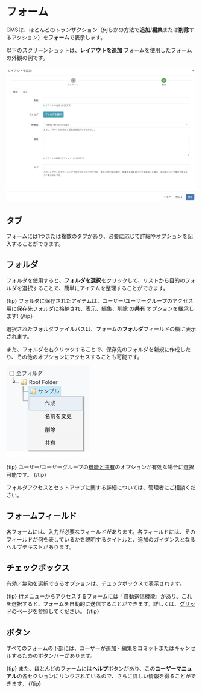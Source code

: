 <!--toc=tour-->

# フォーム

CMSは、ほとんどのトランザクション（何らかの方法で**追加**/**編集**または**削除**するアクション）を**フォーム**で表示します。

以下のスクリーンショットは、**レイアウトを追加** フォームを使用したフォームの外観の例です。

![レイアウトを追加フォーム](img/v3_forms_add_layout.png)

## タブ

フォームには1つまたは複数のタブがあり、必要に応じて詳細やオプションを記入することができます。

## フォルダ

フォルダを使用すると、**フォルダを選択**をクリックして、リストから目的のフォルダを選択することで、簡単にアイテムを整理することができます。

{tip}
フォルダに保存されたアイテムは、ユーザー/ユーザーグループのアクセス用に保存先フォルダに格納され、表示、編集、削除 の**共有** オプションを継承します!
{/tip}

選択されたフォルダファイルパスは、フォームの**フォルダ**フィールドの横に表示されます。

また、フォルダを右クリックすることで、保存先のフォルダを新規に作成したり、その他のオプションにアクセスすることも可能です。

![フォルダオプション](img/v3_tour_folder_options.png)

{tip}
ユーザー/ユーザーグループの[機能と共有](users_features_and_sharing.html)のオプションが有効な場合に選択可能です。
{/tip}

フォルダアクセスとセットアップに関する詳細については、管理者にご相談ください。

## フォームフィールド

各フォームには、入力が必要なフィールドがあります。各フィールドには、そのフィールドが何を表しているかを説明するタイトルと、追加のガイダンスとなるヘルプテキストがあります。

## チェックボックス

有効／無効を選択できるオプションは、チェックボックスで表示されます。

{tip}
行メニューからアクセスするフォームには「自動送信機能」があり、これを選択すると、フォームを自動的に送信することができます。詳しくは、[グリッド](tour_grids.html)のページを参照してください。
{/tip}

## ボタン

すべてのフォームの下部には、ユーザーが追加・編集をコミットまたはキャンセルするためのボタンバーがあります。

{tip}
また、ほとんどのフォームには**ヘルプ**ボタンがあり、この**ユーザーマニュアル**の各セクションにリンクされているので、さらに詳しい情報を得ることができます。
{/tip}



